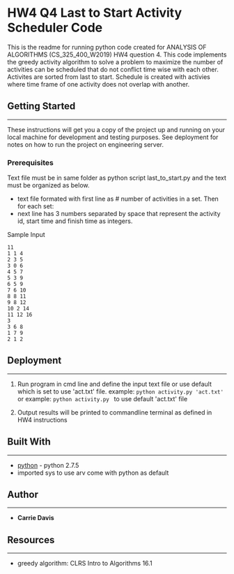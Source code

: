 # HW4 Q4 Last to Start Activity Scheduler Code

This is the readme for running python code created for ANALYSIS OF ALGORITHMS (CS_325_400_W2019) HW4 question 4. This code implements the greedy activity algorithm to solve a problem to maximize the number of activities can be scheduled that do not conflict time wise with each other. Activites are sorted from last to start. Schedule is created with activies where time frame of one activity does not overlap with another.

## Getting Started
---
These instructions will get you a copy of the project up and running on your local machine for development and testing purposes. See deployment for notes on how to run the project on engineering server.

### Prerequisites
Text file must be in same folder as python script last_to_start.py and the text must be organized as below.
- text file formated with first line as # number of activities in a set. Then for each set:
- next line has 3 numbers separated by space that represent the activity id, start time and finish time as integers.

Sample Input
```
11
1 1 4
2 3 5
3 0 6
4 5 7
5 3 9
6 5 9
7 6 10
8 8 11
9 8 12
10 2 14
11 12 16
3
3 6 8
1 7 9
2 1 2
```
## Deployment
----

1) Run program in cmd line and define the input text file or use default which is set to use 'act.txt' file. 
example:  `python activity.py 'act.txt'` or
example:  `python activity.py ` to use default 'act.txt' file

2) Output results will be printed to commandline terminal as defined in HW4 instructions

## Built With
---
* [python](https://docs.python.org/) - python 2.7.5
* imported sys to use arv come with python as default

## Author
---
* **Carrie Davis** 

## Resources
---
* greedy algorithm: CLRS Intro to Algorithms 16.1



